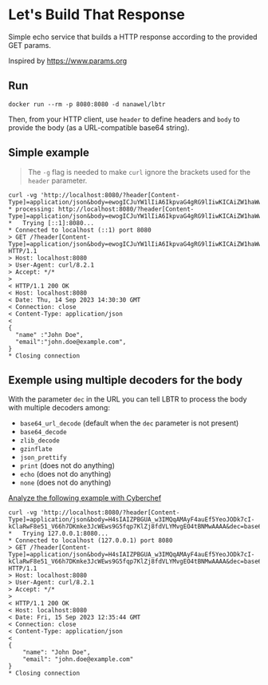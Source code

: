 Let's Build That Response
=========================

Simple echo service that builds a HTTP response according to the provided GET params.

Inspired by <https://www.params.org>

## Run

```shell
docker run --rm -p 8080:8080 -d nanawel/lbtr
```

Then, from your HTTP client, use `header` to define headers and `body` to provide the body (as a URL-compatible base64 string).

## Simple example

> The `-g` flag is needed to make `curl` ignore the brackets used for the `header` parameter.

```shell
curl -vg 'http://localhost:8080/?header[Content-Type]=application/json&body=ewogICJuYW1lIiA6IkpvaG4gRG9lIiwKICAiZW1haWwiOiJqb2huLmRvZUBleGFtcGxlLmNvbSIsCn0'
* processing: http://localhost:8080/?header[Content-Type]=application/json&body=ewogICJuYW1lIiA6IkpvaG4gRG9lIiwKICAiZW1haWwiOiJqb2huLmRvZUBleGFtcGxlLmNvbSIsCn0
*   Trying [::1]:8080...
* Connected to localhost (::1) port 8080
> GET /?header[Content-Type]=application/json&body=ewogICJuYW1lIiA6IkpvaG4gRG9lIiwKICAiZW1haWwiOiJqb2huLmRvZUBleGFtcGxlLmNvbSIsCn0 HTTP/1.1
> Host: localhost:8080
> User-Agent: curl/8.2.1
> Accept: */*
> 
< HTTP/1.1 200 OK
< Host: localhost:8080
< Date: Thu, 14 Sep 2023 14:30:30 GMT
< Connection: close
< Content-Type: application/json
< 
{
  "name" :"John Doe",
  "email":"john.doe@example.com",
}
* Closing connection
```

## Exemple using multiple **decoders** for the body

With the parameter `dec` in the URL you can tell LBTR to process the body with multiple decoders among:

- `base64_url_decode` (default when the `dec` parameter is not present)
- `base64_decode`
- `zlib_decode`
- `gzinflate`
- `json_prettify`
- `print` (does not do anything)
- `echo` (does not do anything)
- `none` (does not do anything)

[Analyze the following example with Cyberchef](https://gchq.github.io/CyberChef/#recipe=From_Base64('A-Za-z0-9-_',true,false)Gunzip()JSON_Beautify('%20%20%20%20',false,true)&input=SDRzSUFJWlBCR1VBX3czSU1RcUFNQXlGNGF1RWY1WWVvSk9EazdjSS1rQ2xhUndGOGU1MV9WNjZoN0RLbWtlM0pjV0V3czlHNWZxcDdLbFpqOGZkVkxZTXZnRU80dEJOTXdBQUFB)

```shell
curl -vg 'http://localhost:8080/?header[Content-Type]=application/json&body=H4sIAIZPBGUA_w3IMQqAMAyF4auEf5YeoJODk7cI-kClaRwF8e51_V66h7DKmke3JcWEws9G5fqp7KlZj8fdVLYMvgEO4tBNMwAAAA&dec=base64_url_decode,zlib_decode,json_prettify,print'
*   Trying 127.0.0.1:8080...
* Connected to localhost (127.0.0.1) port 8080
> GET /?header[Content-Type]=application/json&body=H4sIAIZPBGUA_w3IMQqAMAyF4auEf5YeoJODk7cI-kClaRwF8e51_V66h7DKmke3JcWEws9G5fqp7KlZj8fdVLYMvgEO4tBNMwAAAA&dec=base64_url_decode,zlib_decode,json_prettify,print HTTP/1.1
> Host: localhost:8080
> User-Agent: curl/8.2.1
> Accept: */*
> 
< HTTP/1.1 200 OK
< Host: localhost:8080
< Date: Fri, 15 Sep 2023 12:35:44 GMT
< Connection: close
< Content-Type: application/json
< 
{
    "name": "John Doe",
    "email": "john.doe@example.com"
}
* Closing connection
```